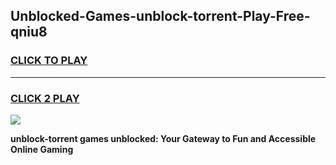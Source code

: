 
## Unblocked-Games-unblock-torrent-Play-Free-qniu8
<h3>
<a href="https://premium76.site?title=unblock-torrent&ref=18A1">CLICK TO PLAY</a></h3>
<hr>

<h3>
<a href="https://premium76.site?title=unblock-torrent&ref=18A1">CLICK 2 PLAY</a>
  
</h3>

<a href="https://premium76.site?title=unblock-torrent&ref=18A1"><img src="https://clearcache.store/games.png"></a>


**unblock-torrent games unblocked: Your Gateway to Fun and Accessible Online Gaming**
